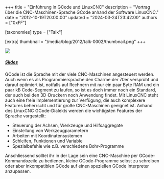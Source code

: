 +++
title = "Einführung in GCode und LinuxCNC"
description = "Vortrag über die CNC-Maschinen-Sprache GCode anhand der Software LinuxCNC."
date = "2012-10-19T20:00:00"
updated = "2024-03-24T23:42:00"
authors = ["0xFF"]

[taxonomies]
type = ["Talk"]

[extra]
thumbnail = "/media/blog/2012/talk-0002/thumbnail.png"
+++

[![](/media/blog/2012/talk-0002/cover.png)](https://youtube.com/watch?v=go-i1ZhocUQ)

##### [Slides](/media/blog/2012/talk-0002/GCode.pdf)

GCode ist die Sprache mit der viele CNC-Maschinen angesteuert werden. Auch wenn
es als Programmiersprache den Charme der 70er versprüht und darauf optimiert
ist, notfalls auf Rechnern mit nur ein paar Byte RAM und ein paar kB
Code-Segment zu laufen, so ist es doch immer noch ein Standard, der auch bei
den 3D-Druckern noch Anwendung findet. Mit LinuxCNC steht auch eine freie
Implementierung zur Verfügung, die auch komplexere Features beherrscht und für
große CNC-Maschinen geeignet ist. Anhand des LinuxCNC GCode-Dialekts werden
die wichtigsten Features der Sprache vorgestellt:

 * Steuerung der Achsen, Werkzeuge und Hilfsaggregate
 * Einstellung von Werkzeugparametern
 * Arbeiten mit Koordinatensystemen
 * Schleifen, Funktionen und Variable
 * Spezialbefehle wie z.B. verschiedene Bohr-Programme

Anschliessend solltet ihr in der Lage sein eine CNC-Maschine per
GCode-Kommandozeile zu bedienen, kleine GCode-Programme selbst zu schreiben
oder aber inkompatiblen GCode auf einen speziellen GCode Interpreter
anzupassen.
